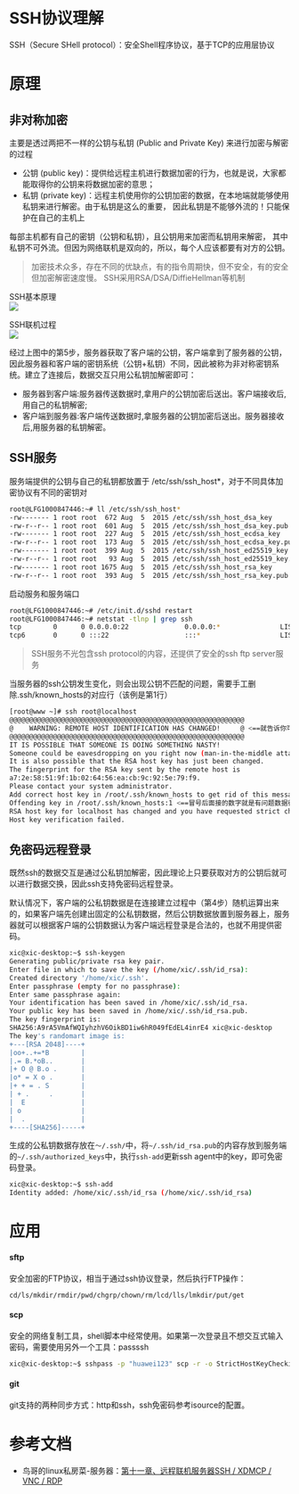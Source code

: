 # SSH协议理解

SSH（Secure SHell protocol）：安全Shell程序协议，基于TCP的应用层协议

# 原理

## 非对称加密

主要是透过两把不一样的公钥与私钥 (Public and Private Key) 来进行加密与解密的过程

- 公钥 (public key)：提供给远程主机进行数据加密的行为，也就是说，大家都能取得你的公钥来将数据加密的意思；
- 私钥 (private key)：远程主机使用你的公钥加密的数据，在本地端就能够使用私钥来进行解密。由于私钥是这么的重要， 因此私钥是不能够外流的！只能保护在自己的主机上

每部主机都有自己的密钥（公钥和私钥），且公钥用来加密而私钥用来解密， 其中私钥不可外流。但因为网络联机是双向的，所以，每个人应该都要有对方的公钥。

> 加密技术众多，存在不同的优缺点，有的指令周期快，但不安全，有的安全但加密解密速度慢。
> SSH采用RSA/DSA/DiffieHellman等机制

SSH基本原理  
![](http://cn.linux.vbird.org/linux_server/0310telnetssh_files/keypair-2.gif)

SSH联机过程  
![](http://cn.linux.vbird.org/linux_server/0310telnetssh_files/ssh-keypair2.gif)

经过上图中的第5步，服务器获取了客户端的公钥，客户端拿到了服务器的公钥，因此服务器和客户端的密钥系统（公钥+私钥）不同，因此被称为非对称密钥系统。建立了连接后，数据交互只用公私钥加解密即可：
- 服务器到客户端:服务器传送数据时,拿用户的公钥加密后送出。客户端接收后,用自己的私钥解密;
- 客户端到服务器:客户端传送数据时,拿服务器的公钥加密后送出。服务器接收后,用服务器的私钥解密。

## SSH服务

服务端提供的公钥与自己的私钥都放置于 /etc/ssh/ssh_host*，对于不同具体加密协议有不同的密钥对
```sh
root@LFG1000847446:~# ll /etc/ssh/ssh_host*
-rw------- 1 root root  672 Aug  5  2015 /etc/ssh/ssh_host_dsa_key
-rw-r--r-- 1 root root  601 Aug  5  2015 /etc/ssh/ssh_host_dsa_key.pub
-rw------- 1 root root  227 Aug  5  2015 /etc/ssh/ssh_host_ecdsa_key
-rw-r--r-- 1 root root  173 Aug  5  2015 /etc/ssh/ssh_host_ecdsa_key.pub
-rw------- 1 root root  399 Aug  5  2015 /etc/ssh/ssh_host_ed25519_key
-rw-r--r-- 1 root root   93 Aug  5  2015 /etc/ssh/ssh_host_ed25519_key.pub
-rw------- 1 root root 1675 Aug  5  2015 /etc/ssh/ssh_host_rsa_key
-rw-r--r-- 1 root root  393 Aug  5  2015 /etc/ssh/ssh_host_rsa_key.pub
```

启动服务和服务端口

```sh
root@LFG1000847446:~# /etc/init.d/sshd restart
root@LFG1000847446:~# netstat -tlnp | grep ssh
tcp        0      0 0.0.0.0:22              0.0.0.0:*               LISTEN      44781/sshd
tcp6       0      0 :::22                   :::*                    LISTEN      44781/sshd
```

> SSH服务不光包含ssh protocol的内容，还提供了安全的ssh ftp server服务

当服务器的ssh公钥发生变化，则会出现公钥不匹配的问题，需要手工删除.ssh/known_hosts的对应行（该例是第1行）

```sh
[root@www ~]# ssh root@localhost
@@@@@@@@@@@@@@@@@@@@@@@@@@@@@@@@@@@@@@@@@@@@@@@@@@@@@@@@@@@
@    WARNING: REMOTE HOST IDENTIFICATION HAS CHANGED!     @ <==就告诉你可能有问题
@@@@@@@@@@@@@@@@@@@@@@@@@@@@@@@@@@@@@@@@@@@@@@@@@@@@@@@@@@@
IT IS POSSIBLE THAT SOMEONE IS DOING SOMETHING NASTY!
Someone could be eavesdropping on you right now (man-in-the-middle attack)!
It is also possible that the RSA host key has just been changed.
The fingerprint for the RSA key sent by the remote host is
a7:2e:58:51:9f:1b:02:64:56:ea:cb:9c:92:5e:79:f9.
Please contact your system administrator.
Add correct host key in /root/.ssh/known_hosts to get rid of this message.
Offending key in /root/.ssh/known_hosts:1 <==冒号后面接的数字就是有问题数据行号
RSA host key for localhost has changed and you have requested strict checking.
Host key verification failed.
```

## 免密码远程登录

既然ssh的数据交互是通过公私钥加解密，因此理论上只要获取对方的公钥后就可以进行数据交换，因此ssh支持免密码远程登录。

默认情况下，客户端的公私钥数据是在连接建立过程中（第4步）随机运算出来的，如果客户端先创建出固定的公私钥数据，然后公钥数据放置到服务器上，服务器就可以根据客户端的公钥数据认为客户端远程登录是合法的，也就不用提供密码。

```sh
xic@xic-desktop:~$ ssh-keygen
Generating public/private rsa key pair.
Enter file in which to save the key (/home/xic/.ssh/id_rsa): 
Created directory '/home/xic/.ssh'.
Enter passphrase (empty for no passphrase): 
Enter same passphrase again: 
Your identification has been saved in /home/xic/.ssh/id_rsa.
Your public key has been saved in /home/xic/.ssh/id_rsa.pub.
The key fingerprint is:
SHA256:A9rA5VmAfWQIyhzhV6OikBD1iw6hR049fEdEL4inrE4 xic@xic-desktop
The key's randomart image is:
+---[RSA 2048]----+
|oo+..+=*B        |
|.= B.*oB..       |
|+ O @ B.o .      |
|o* = X o .       |
|+ + = . S        |
| + .     .       |
|  E              |
| o               |
|  .              |
+----[SHA256]-----+
```

生成的公私钥数据存放在`～/.ssh/`中，将`~/.ssh/id_rsa.pub`的内容存放到服务端的`~/.ssh/authorized_keys`中，执行`ssh-add`更新ssh agent中的key，即可免密码登录。

```sh
xic@xic-desktop:~$ ssh-add
Identity added: /home/xic/.ssh/id_rsa (/home/xic/.ssh/id_rsa)
```

# 应用

#### sftp

安全加密的FTP协议，相当于通过ssh协议登录，然后执行FTP操作：

```
cd/ls/mkdir/rmdir/pwd/chgrp/chown/rm/lcd/lls/lmkdir/put/get
```
#### scp

安全的网络复制工具，shell脚本中经常使用。如果第一次登录且不想交互式输入密码，需要使用另外一个工具：passssh

```sh
xic@xic-desktop:~$ sshpass -p "huawei123" scp -r -o StrictHostKeyChecking=no root@100.120.252.146:~/test.txt ~/
```

#### git

git支持的两种同步方式：http和ssh，ssh免密码参考isource的配置。


# 参考文档

- 鸟哥的linux私房菜-服务器：[第十一章、远程联机服务器SSH / XDMCP / VNC / RDP](http://cn.linux.vbird.org/linux_server/0310telnetssh_2.php)

